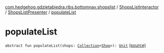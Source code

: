 [com.hedgehog.gdzietabiedra.ribs.bottomnav.shopslist](../../index.md) / [ShopsListInteractor](../index.md) / [ShopsListPresenter](index.md) / [populateList](./populate-list.md)

# populateList

`abstract fun populateList(shops: `[`Collection`](https://kotlinlang.org/api/latest/jvm/stdlib/kotlin.collections/-collection/index.html)`<`[`Shop`](../../../com.hedgehog.gdzietabiedra.domain/-shop/index.md)`>): `[`Unit`](https://kotlinlang.org/api/latest/jvm/stdlib/kotlin/-unit/index.html) [(source)](https://github.com/asvid/GdzieTaBiedra/tree/master/app/src/main/java/com/hedgehog/gdzietabiedra/ribs/bottomnav/shopslist/ShopsListInteractor.kt#L122)